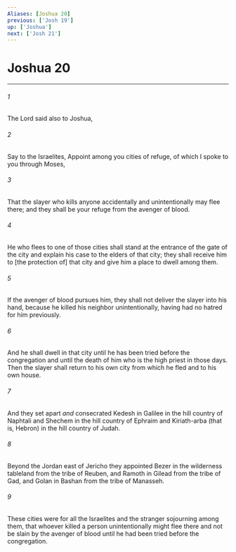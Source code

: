 ```yaml
---
Aliases: [Joshua 20]
previous: ['Josh 19']
up: ['Joshua']
next: ['Josh 21']
---
```

# Joshua 20

***














###### 1 






The Lord said also to Joshua, 













###### 2 






Say to the Israelites, Appoint among you cities of refuge, of which I spoke to you through Moses, 













###### 3 






That the slayer who kills anyone accidentally and unintentionally may flee there; and they shall be your refuge from the avenger of blood. 













###### 4 






He who flees to one of those cities shall stand at the entrance of the gate of the city and explain his case to the elders of that city; they shall receive him to [the protection of] that city and give him a place to dwell among them. 













###### 5 






If the avenger of blood pursues him, they shall not deliver the slayer into his hand, because he killed his neighbor unintentionally, having had no hatred for him previously. 













###### 6 






And he shall dwell in that city until he has been tried before the congregation and until the death of him who is the high priest in those days. Then the slayer shall return to his own city from which he fled and to his own house. 













###### 7 






And they set apart _and_ consecrated Kedesh in Galilee in the hill country of Naphtali and Shechem in the hill country of Ephraim and Kiriath-arba (that is, Hebron) in the hill country of Judah. 













###### 8 






Beyond the Jordan east of Jericho they appointed Bezer in the wilderness tableland from the tribe of Reuben, and Ramoth in Gilead from the tribe of Gad, and Golan in Bashan from the tribe of Manasseh. 













###### 9 






These cities were for all the Israelites and the stranger sojourning among them, that whoever killed a person unintentionally might flee there and not be slain by the avenger of blood until he had been tried before the congregation.
